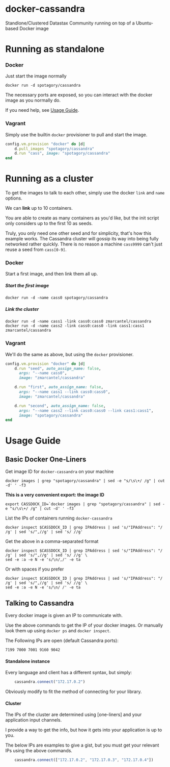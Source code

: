 docker-cassandra
================

Standlone/Clustered Datastax Community running on top of a Ubuntu-based Docker image


Running as standalone
=====================

### Docker

Just start the image normally

    docker run -d spotagory/cassandra

The necessary ports are exposed, so you can interact with the docker image as you normally do.

If you need help, see [Usage Guide](#usage-guide).


### Vagrant

Simply use the builtin `docker` provisioner to pull and start the image.

````ruby
config.vm.provision "docker" do |d|
    d.pull_images "spotagory/cassandra"
    d.run "cass", image: "spotagory/cassandra"
end
````


Running as a cluster
====================

To get the images to talk to each other, simply use the docker `link` and `name` options.

We can __link__ up to 10 containers.

You are able to create as many containers as you'd like, but the init script only considers up to the first 10 as seeds.

Truly, you only need one other seed and for simplicity, that's how this example works. The Cassandra cluster will gossip its way into being fully networked rather quickly. There is no reason a machine `cass9999` can't just reuse a seed from `cass[0-9]`.


### Docker

Start a first image, and then link them all up.

##### Start the first image

    docker run -d -name cass0 spotagory/cassandra

##### Link the cluster

    docker run -d -name cass1 -link cass0:cass0 zmarcantel/cassandra
    docker run -d -name cass2 -link cass0:cass0 -link cass1:cass1 zmarcantel/cassandra


### Vagrant

We'll do the same as above, but using the `docker` provisioner.

````ruby
config.vm.provision "docker" do |d|
    d.run "seed", auto_assign_name: false,
      args: "--name cass0",
      image: "zmarcantel/cassandra"

    d.run "first", auto_assign_name: false,
      args: "--name cass1 --link cass0:cass0",
      image: "zmarcantel/cassandra"

    d.run "second", auto_assign_name: false,
      args: "--name cass2 --link cass0:cass0 --link cass1:cass1",
      image: "spotagory/cassandra"
end
````



Usage Guide
===========

## Basic Docker One-Liners

Get image ID for `docker-cassandra` on your machine

    docker images | grep "spotagory/cassandra" | sed -e "s/\s\+/ /g" | cut -d' ' -f3

__This is a very convenient export: the image ID__

    export CASSDOCK_ID=`docker images | grep "spotagory/cassandra" | sed -e "s/\s\+/ /g" | cut -d' ' -f3`

List the IPs of containers running `docker-cassandra`

    docker inspect $CASSDOCK_ID | grep IPAddress | sed 's/"IPAddress": "/ /g' | sed 's/",//g' | sed 's/ //g'

Get the above in a comma-separated format

    docker inspect $CASSDOCK_ID | grep IPAddress | sed 's/"IPAddress": "/ /g' | sed 's/",//g' | sed 's/ //g' \
    sed -e :a -e N -e 's/\n/,/' -e ta

Or with spaces if you prefer

    docker inspect $CASSDOCK_ID | grep IPAddress | sed 's/"IPAddress": "/ /g' | sed 's/",//g' | sed 's/ //g' \
    sed -e :a -e N -e 's/\n/ /' -e ta


## Talking to Cassandra

Every docker image is given an IP to communicate with.

Use the above commands to get the IP of your docker images. Or manually look them up using `docker ps` and `docker inspect`.

The Following IPs are open (default Cassandra ports):

    7199 7000 7001 9160 9042

#### Standalone instance

Every language and client has a different syntax, but simply:

````js
    cassandra.connect("172.17.0.2")
````

Obviously modify to fit the method of connecting for your library.


#### Cluster

The IPs of the cluster are determined using [one-liners] and your application input channels.

I provide a way to get the info, but how it gets into your application is up to you.

The below IPs are examples to give a gist, but you must get your relevant IPs using the above commands.

````js
    cassandra.connect(["172.17.0.2", "172.17.0.3", "172.17.0.4"])
````